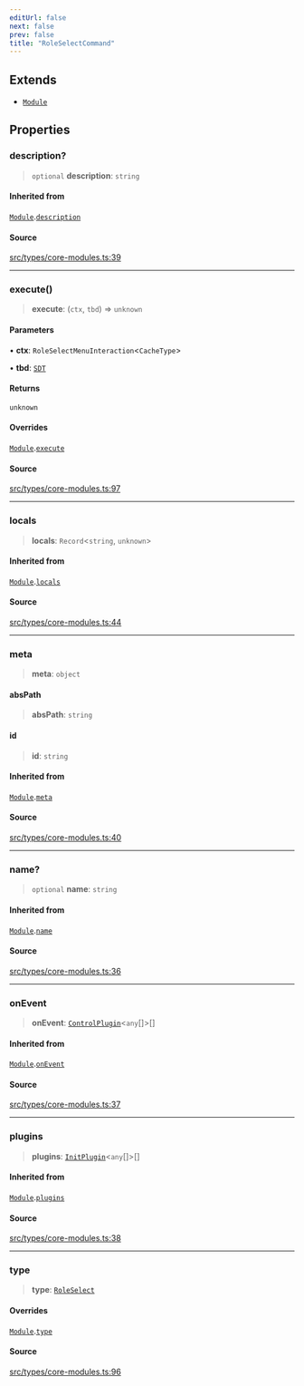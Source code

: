 ```yaml
---
editUrl: false
next: false
prev: false
title: "RoleSelectCommand"
---
```


## Extends

- [`Module`](/v4/api/interfaces/module/)

## Properties

### description?

> `optional` **description**: `string`

#### Inherited from

[`Module`](/v4/api/interfaces/module/).[`description`](/v4/api/interfaces/module/#description)

#### Source

[src/types/core-modules.ts:39](https://github.com/sern-handler/handler/blob/7c8e39defbafdd6312a04a2d30750d647a3ab22b/src/types/core-modules.ts#L39)

***

### execute()

> **execute**: (`ctx`, `tbd`) => `unknown`

#### Parameters

• **ctx**: `RoleSelectMenuInteraction`\<`CacheType`\>

• **tbd**: [`SDT`](/v4/api/type-aliases/sdt/)

#### Returns

`unknown`

#### Overrides

[`Module`](/v4/api/interfaces/module/).[`execute`](/v4/api/interfaces/module/#execute)

#### Source

[src/types/core-modules.ts:97](https://github.com/sern-handler/handler/blob/7c8e39defbafdd6312a04a2d30750d647a3ab22b/src/types/core-modules.ts#L97)

***

### locals

> **locals**: `Record`\<`string`, `unknown`\>

#### Inherited from

[`Module`](/v4/api/interfaces/module/).[`locals`](/v4/api/interfaces/module/#locals)

#### Source

[src/types/core-modules.ts:44](https://github.com/sern-handler/handler/blob/7c8e39defbafdd6312a04a2d30750d647a3ab22b/src/types/core-modules.ts#L44)

***

### meta

> **meta**: `object`

#### absPath

> **absPath**: `string`

#### id

> **id**: `string`

#### Inherited from

[`Module`](/v4/api/interfaces/module/).[`meta`](/v4/api/interfaces/module/#meta)

#### Source

[src/types/core-modules.ts:40](https://github.com/sern-handler/handler/blob/7c8e39defbafdd6312a04a2d30750d647a3ab22b/src/types/core-modules.ts#L40)

***

### name?

> `optional` **name**: `string`

#### Inherited from

[`Module`](/v4/api/interfaces/module/).[`name`](/v4/api/interfaces/module/#name)

#### Source

[src/types/core-modules.ts:36](https://github.com/sern-handler/handler/blob/7c8e39defbafdd6312a04a2d30750d647a3ab22b/src/types/core-modules.ts#L36)

***

### onEvent

> **onEvent**: [`ControlPlugin`](/v4/api/interfaces/controlplugin/)\<`any`[]\>[]

#### Inherited from

[`Module`](/v4/api/interfaces/module/).[`onEvent`](/v4/api/interfaces/module/#onevent)

#### Source

[src/types/core-modules.ts:37](https://github.com/sern-handler/handler/blob/7c8e39defbafdd6312a04a2d30750d647a3ab22b/src/types/core-modules.ts#L37)

***

### plugins

> **plugins**: [`InitPlugin`](/v4/api/interfaces/initplugin/)\<`any`[]\>[]

#### Inherited from

[`Module`](/v4/api/interfaces/module/).[`plugins`](/v4/api/interfaces/module/#plugins)

#### Source

[src/types/core-modules.ts:38](https://github.com/sern-handler/handler/blob/7c8e39defbafdd6312a04a2d30750d647a3ab22b/src/types/core-modules.ts#L38)

***

### type

> **type**: [`RoleSelect`](/v4/api/enumerations/commandtype/#roleselect)

#### Overrides

[`Module`](/v4/api/interfaces/module/).[`type`](/v4/api/interfaces/module/#type)

#### Source

[src/types/core-modules.ts:96](https://github.com/sern-handler/handler/blob/7c8e39defbafdd6312a04a2d30750d647a3ab22b/src/types/core-modules.ts#L96)
